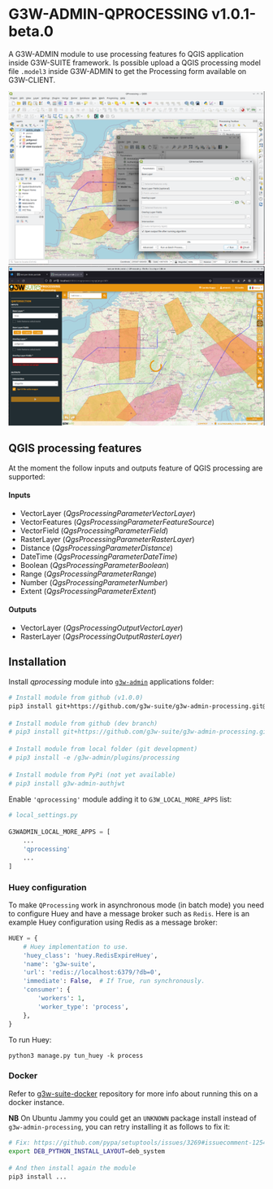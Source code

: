 # G3W-ADMIN-QPROCESSING v1.0.1-beta.0

A G3W-ADMIN module to use processing features fo QGIS application inside G3W-SUITE framework.
Is possible upload a QGIS processing model file `.model3` inside G3W-ADMIN to get the Processing form available 
on G3W-CLIENT.

![QGIS desktop](doc/images/qgis.png)
![G3W-SUITE](doc/images/g3w-suite.png)

## QGIS processing features

At the moment the follow inputs and outputs feature of QGIS processing are supported:

#### Inputs

- VectorLayer (*QgsProcessingParameterVectorLayer*)
- VectorFeatures (*QgsProcessingParameterFeatureSource*)
- VectorField (*QgsProcessingParameterField*)
- RasterLayer (*QgsProcessingParameterRasterLayer*)
- Distance (*QgsProcessingParameterDistance*) 
- DateTime (*QgsProcessingParameterDateTime*) 
- Boolean (*QgsProcessingParameterBoolean*)
- Range (*QgsProcessingParameterRange*) 
- Number (*QgsProcessingParameterNumber*) 
- Extent (*QgsProcessingParameterExtent*)

#### Outputs

- VectorLayer (*QgsProcessingOutputVectorLayer*)
- RasterLayer (*QgsProcessingOutputRasterLayer*)



## Installation

Install *qprocessing* module into [`g3w-admin`](https://github.com/g3w-suite/g3w-admin/tree/v.3.6.x/g3w-admin) applications folder:

```sh
# Install module from github (v1.0.0)
pip3 install git+https://github.com/g3w-suite/g3w-admin-processing.git@v1.0.0

# Install module from github (dev branch)
# pip3 install git+https://github.com/g3w-suite/g3w-admin-processing.git@master

# Install module from local folder (git development)
# pip3 install -e /g3w-admin/plugins/processing

# Install module from PyPi (not yet available)
# pip3 install g3w-admin-authjwt
```

Enable `'qprocessing'` module adding it to `G3W_LOCAL_MORE_APPS` list:

```py
# local_settings.py

G3WADMIN_LOCAL_MORE_APPS = [
    ...
    'qprocessing'
    ...
]
```

### Huey configuration
To make `QProcessing` work in asynchronous mode (in batch mode) you need to configure Huey and have a message broker such as `Redis`. Here is an example Huey configuration using Redis as a message broker:

```python
HUEY = {
    # Huey implementation to use.
    'huey_class': 'huey.RedisExpireHuey',
    'name': 'g3w-suite',
    'url': 'redis://localhost:6379/?db=0',
    'immediate': False,  # If True, run synchronously.
    'consumer': {
        'workers': 1,
        'worker_type': 'process',
    },
}
```

To run Huey:
```
python3 manage.py tun_huey -k process
```

### Docker

Refer to [g3w-suite-docker](https://github.com/g3w-suite/g3w-suite-docker) repository for more info about running this on a docker instance.

**NB** On Ubuntu Jammy you could get an `UNKNOWN` package install instead of `g3w-admin-processing`, you can retry installing it as follows to fix it:

```sh
# Fix: https://github.com/pypa/setuptools/issues/3269#issuecomment-1254507377
export DEB_PYTHON_INSTALL_LAYOUT=deb_system

# And then install again the module
pip3 install ...
```